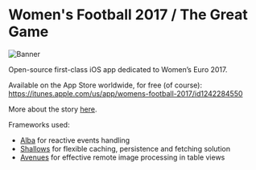 # Women's Football 2017 / The Great Game

![Banner](https://cdn-images-1.medium.com/max/2000/1*7kmZoypYXBAPP00OAI2I_A.png)

Open-source first-class iOS app dedicated to Women’s Euro 2017.

Available on the App Store worldwide, for free (of course):
https://itunes.apple.com/us/app/womens-football-2017/id1242284550

More about the story [here](https://medium.com/@olegdreyman/the-story-of-an-open-source-effort-promoting-womens-football-6c4f1412f198).

Frameworks used:
- [Alba](https://github.com/dreymonde/Alba) for reactive events handling
- [Shallows](https://github.com/dreymonde/Shallows) for flexible caching, persistence and fetching solution
- [Avenues](https://github.com/dreymonde/Avenues) for effective remote image processing in table views
